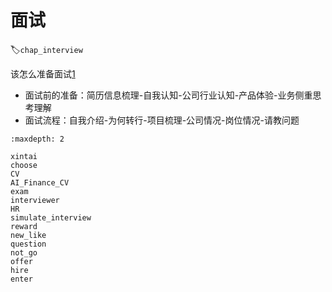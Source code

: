 # 面试
:label:`chap_interview`

该怎么准备面试[1]

- 面试前的准备：简历信息梳理-自我认知-公司行业认知-产品体验-业务侧重思考理解
- 面试流程：自我介绍-为何转行-项目梳理-公司情况-岗位情况-请教问题

```toc
:maxdepth: 2

xintai
choose
CV
AI_Finance_CV
exam
interviewer
HR
simulate_interview
reward
new_like
question
not_go
offer
hire
enter
```

[1]: https://zhuanlan.zhihu.com/p/60372396
